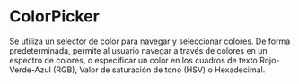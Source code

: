 # ColorPicker
Se utiliza un selector de color para navegar y seleccionar colores. De forma predeterminada, permite al usuario navegar a través de colores en un espectro de colores, o especificar un color en los cuadros de texto Rojo-Verde-Azul (RGB), Valor de saturación de tono (HSV) o Hexadecimal.
